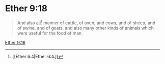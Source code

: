 # Ether 9:18

> And also <u>all</u>[^a] manner of cattle, of oxen, and cows, and of sheep, and of swine, and of goats, and also many other kinds of animals which were useful for the food of man.

[Ether 9:18](https://www.churchofjesuschrist.org/study/scriptures/bofm/ether/9?lang=eng&id=p18#p18)


[^a]: [[Ether 6.4|Ether 6:4.]]
